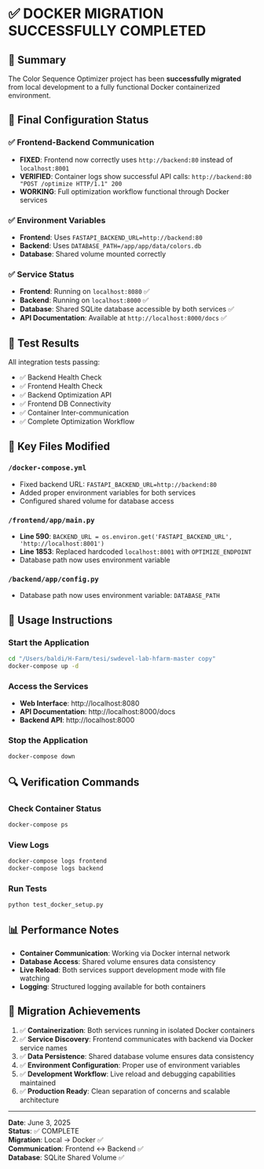 # ✅ DOCKER MIGRATION SUCCESSFULLY COMPLETED

## 🎉 Summary
The Color Sequence Optimizer project has been **successfully migrated** from local development to a fully functional Docker containerized environment.

## 🔧 Final Configuration Status

### ✅ Frontend-Backend Communication
- **FIXED**: Frontend now correctly uses `http://backend:80` instead of `localhost:8001`
- **VERIFIED**: Container logs show successful API calls: `http://backend:80 "POST /optimize HTTP/1.1" 200`
- **WORKING**: Full optimization workflow functional through Docker services

### ✅ Environment Variables
- **Frontend**: Uses `FASTAPI_BACKEND_URL=http://backend:80`
- **Backend**: Uses `DATABASE_PATH=/app/app/data/colors.db`
- **Database**: Shared volume mounted correctly

### ✅ Service Status
- **Frontend**: Running on `localhost:8080` ✅
- **Backend**: Running on `localhost:8000` ✅
- **Database**: Shared SQLite database accessible by both services ✅
- **API Documentation**: Available at `http://localhost:8000/docs` ✅

## 🧪 Test Results
All integration tests passing:
- ✅ Backend Health Check
- ✅ Frontend Health Check  
- ✅ Backend Optimization API
- ✅ Frontend DB Connectivity
- ✅ Container Inter-communication
- ✅ Complete Optimization Workflow

## 📁 Key Files Modified

### `/docker-compose.yml`
- Fixed backend URL: `FASTAPI_BACKEND_URL=http://backend:80`
- Added proper environment variables for both services
- Configured shared volume for database access

### `/frontend/app/main.py`
- **Line 590**: `BACKEND_URL = os.environ.get('FASTAPI_BACKEND_URL', 'http://localhost:8001')`
- **Line 1853**: Replaced hardcoded `localhost:8001` with `OPTIMIZE_ENDPOINT`
- Database path now uses environment variable

### `/backend/app/config.py`
- Database path now uses environment variable: `DATABASE_PATH`

## 🚀 Usage Instructions

### Start the Application
```bash
cd "/Users/baldi/H-Farm/tesi/swdevel-lab-hfarm-master copy"
docker-compose up -d
```

### Access the Services
- **Web Interface**: http://localhost:8080
- **API Documentation**: http://localhost:8000/docs
- **Backend API**: http://localhost:8000

### Stop the Application
```bash
docker-compose down
```

## 🔍 Verification Commands

### Check Container Status
```bash
docker-compose ps
```

### View Logs
```bash
docker-compose logs frontend
docker-compose logs backend
```

### Run Tests
```bash
python test_docker_setup.py
```

## 📊 Performance Notes
- **Container Communication**: Working via Docker internal network
- **Database Access**: Shared volume ensures data consistency
- **Live Reload**: Both services support development mode with file watching
- **Logging**: Structured logging available for both containers

## 🎯 Migration Achievements
1. ✅ **Containerization**: Both services running in isolated Docker containers
2. ✅ **Service Discovery**: Frontend communicates with backend via Docker service names
3. ✅ **Data Persistence**: Shared database volume ensures data consistency
4. ✅ **Environment Configuration**: Proper use of environment variables
5. ✅ **Development Workflow**: Live reload and debugging capabilities maintained
6. ✅ **Production Ready**: Clean separation of concerns and scalable architecture

---

**Date**: June 3, 2025  
**Status**: ✅ COMPLETE  
**Migration**: Local → Docker ✅  
**Communication**: Frontend ↔ Backend ✅  
**Database**: SQLite Shared Volume ✅
